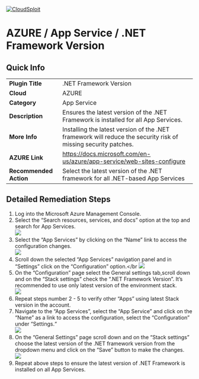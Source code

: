 [![CloudSploit](https://cloudsploit.com/img/logo-new-big-text-100.png "CloudSploit")](https://cloudsploit.com)

# AZURE / App Service / .NET Framework Version

## Quick Info

| | |
|-|-|
| **Plugin Title** | .NET Framework Version |
| **Cloud** | AZURE |
| **Category** | App Service |
| **Description** | Ensures the latest version of the .NET Framework is installed for all App Services. |
| **More Info** | Installing the latest version of the .NET framework will reduce the security risk of missing security patches. |
| **AZURE Link** | https://docs.microsoft.com/en-us/azure/app-service/web-sites-configure |
| **Recommended Action** | Select the latest version of the .NET framework for all .NET-based App Services |

## Detailed Remediation Steps
1. Log into the Microsoft Azure Management Console.
2. Select the “Search resources, services, and docs” option at the top and search for App Services. </br> <img src=“/resources/azure/appservice/.net-framework-version/step2.png”/>
3. Select the “App Services” by clicking on the “Name” link to access the configuration changes.</br> <img src=“/resources/azure/appservice/.net-framework-version/step3.png”/>
4. Scroll down the selected “App Services” navigation panel and in “Settings” click on the “Configuration” option.</br <img src=“/resources/azure/appservice/.net-framework-version/step4.png”/>
5. On the “Configuration” page select the General settings tab,scroll down and on the “Stack settings” check the “.NET Framework Version”. It’s recommended to use only latest version of the environment stack.</br> <img src=“/resources/azure/appservice/.net-framework-version/step5.png”/>
6. Repeat steps number 2 - 5 to verify other “Apps” using latest Stack version in the account.</br>
7. Navigate to the “App Services”, select the “App Service” and click on the “Name” as a link to access the configuration, select the “Configuration” under “Settings.“</br> <img src=“/resources/azure/appservice/.net-framework-version/step7.png”/> </br>
8. On the “General Settings” page scroll down and on the “Stack settings” choose the latest version of the .NET framework version from the dropdown menu and click on the “Save” button to make the changes.</br> <img src=“/resources/azure/appservice/.net-framework-version/step8.png”/>
9. Repeat above steps to ensure the latest version of .NET Framework is installed on all App Services. </br>
